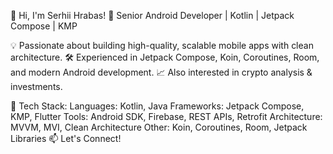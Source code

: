 👋 Hi, I'm Serhii Hrabas!
🚀 Senior Android Developer | Kotlin | Jetpack Compose | KMP

💡 Passionate about building high-quality, scalable mobile apps with clean architecture.
🛠️ Experienced in Jetpack Compose, Koin, Coroutines, Room, and modern Android development.
📈 Also interested in crypto analysis & investments.

🔧 Tech Stack:
Languages: Kotlin, Java
Frameworks: Jetpack Compose, KMP, Flutter
Tools: Android SDK, Firebase, REST APIs, Retrofit
Architecture: MVVM, MVI, Clean Architecture
Other: Koin, Coroutines, Room, Jetpack Libraries
📫 Let's Connect!
